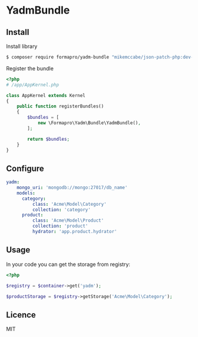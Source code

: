 # YadmBundle

## Install

Install library

```bash
$ composer require formapro/yadm-bundle "mikemccabe/json-patch-php:dev-master as 0.1.1"
```

Register the bundle

```php
<?php
# /app/AppKernel.php

class AppKernel extends Kernel
{
    public function registerBundles()
    {
        $bundles = [
            new \Formapro\Yadm\Bundle\YadmBundle(),
        ];

        return $bundles;
    }
}
```

## Configure

```yaml
yadm:
    mongo_uri: 'mongodb://mongo:27017/db_name'
    models:
      category:
          class: 'Acme\Model\Category'
          collection: 'category'
      product:
          class: 'Acme\Model\Product'
          collection: 'product'
          hydrator: 'app.product.hydrator'
```

## Usage

In your code you can get the storage from registry:

```php
<?php

$registry = $container->get('yadm');

$productStorage = $registry->getStorage('Acme\Model\Category');
```

## Licence

MIT
